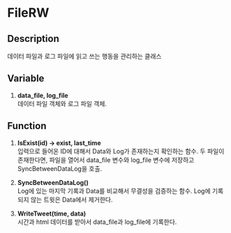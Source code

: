 # FileRW
## Description
데이터 파일과 로그 파일에 읽고 쓰는 행동을 관리하는 클래스
## Variable
1. **data_file, log_file**<br>
데이터 파일 객체와 로그 파일 객체.
## Function
1. **IsExist(id) -> exist, last_time**<br>
입력으로 들어온 ID에 대해서 Data와 Log가 존재하는지 확인하는 함수.
두 파일이 존재한다면, 파일을 열어서 data_file 변수와 log_file 변수에 저장하고 SyncBetweenDataLog을 호출.

2. **SyncBetweenDataLog()**<br>
Log에 있는 마지막 기록과 Data를 비교해서 무결성을 검증하는 함수.
Log에 기록되지 않는 트윗은 Data에서 제거한다.

3. **WriteTweet(time, data)**<br>
시간과 html 데이터를 받아서 data_file과 log_file에 기록한다.